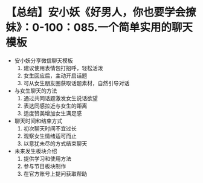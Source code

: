 # 【总结】安小妖《好男人，你也要学会撩妹》：0-100：085.一个简单实用的聊天模板

-   安小妖分享微信聊天模板
    1.  建议使用表情包打招呼，轻松活泼
    2.  女生回应后，主动开启话题
    3.  可从女生朋友圈获取话题素材，自然引导对话
-   与女生聊天的方法
    1.  通过共同话题激发女生说话欲望
    2.  表达同感拉近与女生的距离
    3.  适度赞美增加女生满足感
-   聊天时间和结束方式
    1.  初次聊天时间不宜过长
    2.  观察女生情绪适可而止
    3.  以意犹未尽的方式结束聊天
-   未来发生板块介绍
    1.  提供学习和使用方法
    2.  参与节目板块制作
    3.  在官方账号上提问获取帮助